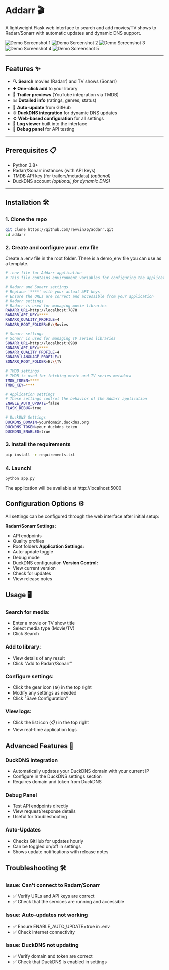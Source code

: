 # Addarr 🎬

A lightweight Flask web interface to search and add movies/TV shows to Radarr/Sonarr with automatic updates and dynamic DNS support.

![Demo Screenshot 1](/static/images/Screenshot1.png) ![Demo Screenshot 2](/static/images/Screenshot2.png) ![Demo Screenshot 3](/static/images/Screenshot3.png)
![Demo Screenshot 4](/static/images/Screenshot4.png) ![Demo Screenshot 5](/static/images/Screenshot5.png) 

---

## Features ✨
- 🔍 **Search** movies (Radarr) and TV shows (Sonarr)  
- ➕ **One-click add** to your library  
- 🎥 **Trailer previews** (YouTube integration via TMDB)  
- 📊 **Detailed info** (ratings, genres, status)  
- 🔄 **Auto-update** from GitHub  
- 🌐 **DuckDNS integration** for dynamic DNS updates  
- ⚙️ **Web-based configuration** for all settings  
- 📜 **Log viewer** built into the interface  
- 🐛 **Debug panel** for API testing  

---

## Prerequisites 📋
- Python 3.8+  
- Radarr/Sonarr instances (with API keys)  
- TMDB API key (for trailers/metadata) *(optional)*  
- DuckDNS account *(optional, for dynamic DNS)*  

---

## Installation 🛠️

### 1. Clone the repo
```bash
git clone https://github.com/revvin76/addarr.git
cd addarr
```

### 2. Create and configure your .env file
Create a .env file in the root folder. There is a demo_env file you can use as a template.
```bash
# .env file for Addarr application
# This file contains environment variables for configuring the application and its dependencies.

# Radarr and Sonarr settings
# Replace '****' with your actual API keys
# Ensure the URLs are correct and accessible from your application  
# Radarr settings
# Radarr is used for managing movie libraries  
RADARR_URL=http://localhost:7878
RADARR_API_KEY=****
RADARR_QUALITY_PROFILE=4
RADARR_ROOT_FOLDER=E:\Movies

# Sonarr settings
# Sonarr is used for managing TV series libraries   
SONARR_URL=http://localhost:8989
SONARR_API_KEY=****
SONARR_QUALITY_PROFILE=4
SONARR_LANGUAGE_PROFILE=1
SONARR_ROOT_FOLDER=E:\\TV

# TMDB settings
# TMDB is used for fetching movie and TV series metadata
TMDB_TOKEN=****
TMDB_KEY=****

# Application settings
# These settings control the behavior of the Addarr application
ENABLE_AUTO_UPDATE=false
FLASK_DEBUG=true

# DuckDNS Settings
DUCKDNS_DOMAIN=yourdomain.duckdns.org
DUCKDNS_TOKEN=your_duckdns_token
DUCKDNS_ENABLED=true
```

### 3. Install the requirements
```bash
pip install -r requirements.txt
```

### 4. Launch!
```bash
python app.py
```

The application will be available at http://localhost:5000


## Configuration Options ⚙️
All settings can be configured through the web interface after initial setup:

**Radarr/Sonarr Settings:**
- API endpoints
- Quality profiles
- Root folders
**Application Settings:**
- Auto-update toggle
- Debug mode
- DuckDNS configuration
**Version Control:**
- View current version
- Check for updates
- View release notes

## Usage 🖥️
### Search for media:
- Enter a movie or TV show title
- Select media type (Movie/TV)
- Click Search

### Add to library:
- View details of any result
- Click "Add to Radarr/Sonarr"

### Configure settings:
- Click the gear icon (⚙️) in the top right
- Modify any settings as needed
- Click "Save Configuration"

### View logs:
- Click the list icon (📋) in the top right
- View real-time application logs

## Advanced Features 🔧
### DuckDNS Integration
- Automatically updates your DuckDNS domain with your current IP
- Configure in the DuckDNS settings section
- Requires domain and token from DuckDNS

### Debug Panel
- Test API endpoints directly
- View request/response details
- Useful for troubleshooting

### Auto-Updates
- Checks GitHub for updates hourly
- Can be toggled on/off in settings
- Shows update notifications with release notes

## Troubleshooting 🛠️
### Issue: Can't connect to Radarr/Sonarr
- ✅ Verify URLs and API keys are correct
- ✅ Check that the services are running and accessible

### Issue: Auto-updates not working
- ✅ Ensure ENABLE_AUTO_UPDATE=true in .env
- ✅ Check internet connectivity

### Issue: DuckDNS not updating
- ✅ Verify domain and token are correct
- ✅ Check that DuckDNS is enabled in settings